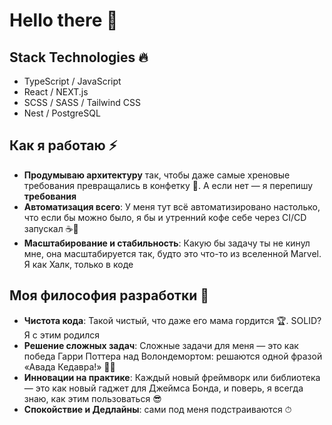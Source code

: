 <h1>Hello there 👋 </h1> 

## Stack Technologies 🔥

- TypeScript / JavaScript
- React / NEXT.js
- SCSS / SASS / Tailwind CSS
- Nest / PostgreSQL
  
## Как я работаю ⚡

- **Продумываю архитектуру** так, чтобы даже самые хреновые требования превращались в конфетку 🍬. А если нет — я перепишу **требования**
- **Автоматизация всего**: У меня тут всё автоматизировано настолько, что если бы можно было, я бы и утренний кофе себе через CI/CD запускал ☕🔧
- **Масштабирование и стабильность**: Какую бы задачу ты не кинул мне, она масштабируется так, будто это что-то из вселенной Marvel. Я как Халк, только в коде
  
## Моя философия разработки 🚀

- **Чистота кода**: Такой чистый, что даже его мама гордится 🏆. SOLID? Я с этим родился
- **Решение сложных задач**: Сложные задачи для меня — это как победа Гарри Поттера над Волондемортом: решаются одной фразой «Авада Кедавра!» 🧙‍♂️
- **Инновации на практике**: Каждый новый фреймворк или библиотека — это как новый гаджет для Джеймса Бонда, и поверь, я всегда знаю, как этим пользоваться 😎
- **Спокойствие и Дедлайны**: сами под меня подстраиваются ⏱
